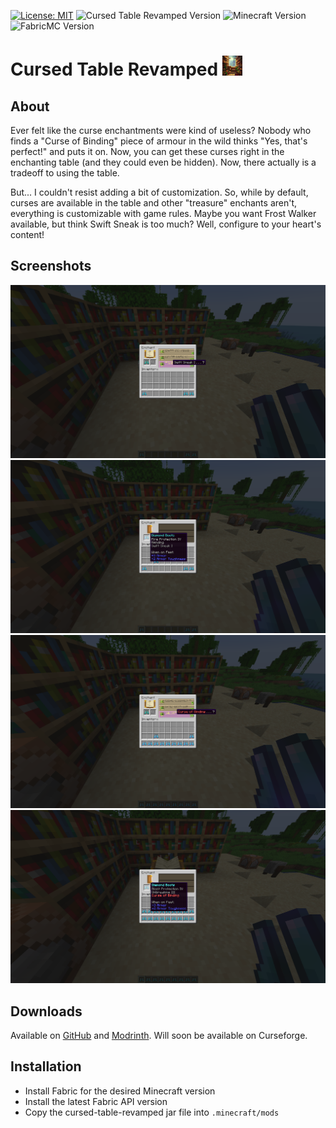 [![License: MIT](https://img.shields.io/badge/License-MIT-yellow.svg)](https://opensource.org/licenses/MIT)
![Cursed Table Revamped Version](https://img.shields.io/github/v/release/amot-dev/cursed-table-revamped?include_prereleases)
![Minecraft Version](https://img.shields.io/badge/Minecraft-1.21.4-blue)
![FabricMC Version](https://img.shields.io/badge/FabricMC-0.110.5%2B1.21.4-blue)
# Cursed Table Revamped <img src="src/main/resources/assets/cursedtablerevamped/icon.png" width="32">
## About
Ever felt like the curse enchantments were kind of useless? Nobody who finds a "Curse of Binding" piece of armour in the
wild thinks "Yes, that's perfect!" and puts it on. Now, you can get these curses right in the enchanting table (and they
could even be hidden). Now, there actually is a tradeoff to using the table.

But... I couldn't resist adding a bit of customization. So, while by default, curses are available in the table and other
"treasure" enchants aren't, everything is customizable with game rules. Maybe you want Frost Walker available, but think
Swift Sneak is too much? Well, configure to your heart's content!

## Screenshots
![Swift Sneak](src/main/resources/assets/cursedtablerevamped/screenshots/swift_sneak.png)
![Swift Sneak Applied](src/main/resources/assets/cursedtablerevamped/screenshots/swift_sneak_applied.png)
![Curse of Binding](src/main/resources/assets/cursedtablerevamped/screenshots/curse_of_binding.png)
![Curse of Binding Applied](src/main/resources/assets/cursedtablerevamped/screenshots/curse_of_binding_applied.png)

## Downloads
Available on [GitHub](https://github.com/amot-dev/cursed-table-revamped/releases) and [Modrinth](https://modrinth.com/mod/cursed-table-revamped).
Will soon be available on Curseforge.

## Installation
- Install Fabric for the desired Minecraft version
- Install the latest Fabric API version
- Copy the cursed-table-revamped jar file into `.minecraft/mods`
